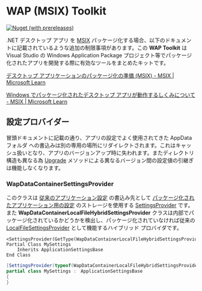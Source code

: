 # WAP (MSIX) Toolkit

[![Nuget (with prereleases)](https://img.shields.io/nuget/vpre/Serevo.WapToolkit)](https://www.nuget.org/packages/Serevo.WapToolkit) 



.NET デスクトップ アプリ を [MSIX](https://learn.microsoft.com/ja-jp/windows/msix/) パッケージ化する場合、以下のドキュメントに記載されているような追加の制限事項があります。この **WAP Toolkit** は Visual Studio の Windows Application Package プロジェクト等でパッケージ化されたアプリを開発する際に有効なツールをまとめたキットです。



[デスクトップ アプリケーションのパッケージ化の準備 (MSIX) - MSIX | Microsoft Learn](https://learn.microsoft.com/ja-jp/windows/msix/desktop/desktop-to-uwp-prepare?source=recommendations)

[Windows でパッケージ化されたデスクトップ アプリが動作するしくみについて - MSIX | Microsoft Learn](https://learn.microsoft.com/ja-jp/windows/msix/desktop/desktop-to-uwp-behind-the-scenes#file-system)



## 設定プロバイダー

冒頭ドキュメントに記載の通り、アプリの設定でよく使用されてきた AppData フォルダ への書込みは別の専用の場所にリダイレクトされます。これはキャッシュ扱いとなり、アプリのバージョンアップ時に失われます。またディレクトリ構造も異なる為  [Upgrade](https://learn.microsoft.com/ja-jp/dotnet/api/system.configuration.applicationsettingsbase.upgrade) メソッドによる異なるバージョン間の設定値の引継ぎは機能しなくなります。



### WapDataContainerSettingsProvider

このクラスは [従来のアプリケーション設定](https://learn.microsoft.com/ja-jp/dotnet/desktop/winforms/advanced/application-settings-for-windows-forms) の書込み先として [パッケージ化されたアプリケーション用の設定](https://learn.microsoft.com/ja-jp/windows/apps/design/app-settings/store-and-retrieve-app-data) のストレージを使用する [SettingsProvider](https://learn.microsoft.com/ja-jp/dotnet/api/system.configuration.settingsprovider) です。また  **WapDataContainerLocalFileHybridSettingsProvider** クラスは内部でパッケージ化されているかどうかを検出し、パッケージ化されていなければ従来の [LocalFileSettingsProvider](https://learn.microsoft.com/ja-jp/dotnet/api/system.configuration.localfilesettingsprovider) として機能するハイブリッド プロバイダです。



``` VB
<SettingsProvider(GetType(WapDataContainerLocalFileHybridSettingsProvider))>
Partial Class MySettings
    Inherits ApplicationSettingsBase
End Class
```

``` CS
[SettingsProvider(typeof(WapDataContainerLocalFileHybridSettingsProvider))]
partial class MySettings :　ApplicationSettingsBase
{
}
```

